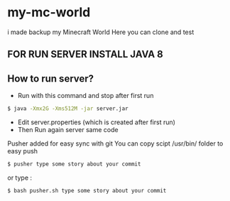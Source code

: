 # my-mc-world
i made backup my Minecraft World Here you can clone and test
## FOR RUN SERVER INSTALL JAVA 8
## How to run server?
  - Run with this command and stop after first run

```sh
$ java -Xmx2G -Xms512M -jar server.jar
```
  - Edit server.properties (which is created after first run)
  - Then Run again server same code

Pusher added for easy sync with git
You can copy scipt /usr/bin/ folder to easy push

```sh
$ pusher type some story about your commit
```

or type :

```sh
$ bash pusher.sh type some story about your commit
```
